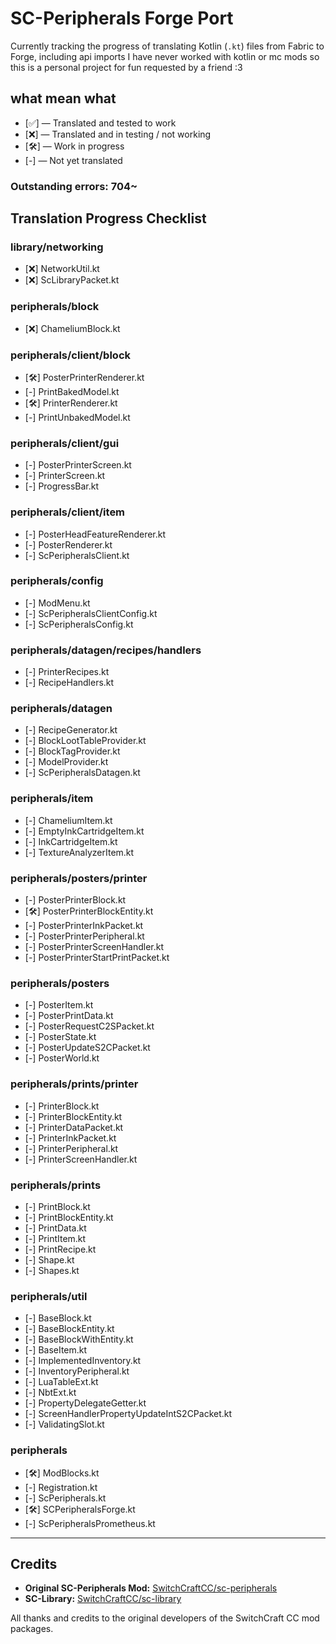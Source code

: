 # SC-Peripherals Forge Port 

Currently tracking the progress of translating Kotlin (`.kt`) files from Fabric to Forge, including api imports
I have never worked with kotlin or mc mods so this is a personal project for fun requested by a friend :3

## what mean what

- [✅] — Translated and tested to work
- [❌] — Translated and in testing / not working
- [🛠️] — Work in progress 
- [-] — Not yet translated

### Outstanding errors: 704~


## Translation Progress Checklist

### library/networking
- [❌] NetworkUtil.kt
- [❌] ScLibraryPacket.kt

### peripherals/block
- [❌] ChameliumBlock.kt

### peripherals/client/block
- [🛠️] PosterPrinterRenderer.kt
- [-] PrintBakedModel.kt
- [🛠️] PrinterRenderer.kt
- [-] PrintUnbakedModel.kt

### peripherals/client/gui
- [-] PosterPrinterScreen.kt
- [-] PrinterScreen.kt
- [-] ProgressBar.kt

### peripherals/client/item
- [-] PosterHeadFeatureRenderer.kt
- [-] PosterRenderer.kt
- [-] ScPeripheralsClient.kt

### peripherals/config
- [-] ModMenu.kt
- [-] ScPeripheralsClientConfig.kt
- [-] ScPeripheralsConfig.kt

### peripherals/datagen/recipes/handlers
- [-] PrinterRecipes.kt
- [-] RecipeHandlers.kt

### peripherals/datagen
- [-] RecipeGenerator.kt
- [-] BlockLootTableProvider.kt
- [-] BlockTagProvider.kt
- [-] ModelProvider.kt
- [-] ScPeripheralsDatagen.kt

### peripherals/item
- [-] ChameliumItem.kt
- [-] EmptyInkCartridgeItem.kt
- [-] InkCartridgeItem.kt
- [-] TextureAnalyzerItem.kt

### peripherals/posters/printer
- [-] PosterPrinterBlock.kt
- [🛠️] PosterPrinterBlockEntity.kt
- [-] PosterPrinterInkPacket.kt
- [-] PosterPrinterPeripheral.kt
- [-] PosterPrinterScreenHandler.kt
- [-] PosterPrinterStartPrintPacket.kt

### peripherals/posters
- [-] PosterItem.kt
- [-] PosterPrintData.kt
- [-] PosterRequestC2SPacket.kt
- [-] PosterState.kt
- [-] PosterUpdateS2CPacket.kt
- [-] PosterWorld.kt

### peripherals/prints/printer
- [-] PrinterBlock.kt
- [-] PrinterBlockEntity.kt
- [-] PrinterDataPacket.kt
- [-] PrinterInkPacket.kt
- [-] PrinterPeripheral.kt
- [-] PrinterScreenHandler.kt

### peripherals/prints
- [-] PrintBlock.kt
- [-] PrintBlockEntity.kt
- [-] PrintData.kt
- [-] PrintItem.kt
- [-] PrintRecipe.kt
- [-] Shape.kt
- [-] Shapes.kt

### peripherals/util
- [-] BaseBlock.kt
- [-] BaseBlockEntity.kt
- [-] BaseBlockWithEntity.kt
- [-] BaseItem.kt
- [-] ImplementedInventory.kt
- [-] InventoryPeripheral.kt
- [-] LuaTableExt.kt
- [-] NbtExt.kt
- [-] PropertyDelegateGetter.kt
- [-] ScreenHandlerPropertyUpdateIntS2CPacket.kt
- [-] ValidatingSlot.kt

### peripherals
- [🛠️] ModBlocks.kt
- [-] Registration.kt
- [-] ScPeripherals.kt
- [🛠️] SCPeripheralsForge.kt
- [-] ScPeripheralsPrometheus.kt


---

## Credits

- **Original SC-Peripherals Mod:** [SwitchCraftCC/sc-peripherals](https://github.com/SwitchCraftCC/sc-peripherals)
- **SC-Library:** [SwitchCraftCC/sc-library](https://github.com/SwitchCraftCC/sc-library)

All thanks and credits to the original developers of the SwitchCraft CC mod packages.
